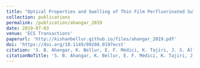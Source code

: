 ```yaml
---
title: "Optical Properties and Swelling of Thin Film Perfluorinated Sulfonic-Acid Ionomer"
collection: publications
permalink: /publication/ahangar_2019
date: 2019-07-03
venue: 'ECS Transactions'
paperurl: 'http://kishanbellur.github.io/files/ahangar_2019.pdf'
doi: 'https://doi.org/10.1149/09208.0197ecst'
citation: 'S. B. Ahangar, K. Bellur, E. F. Médici, K. Tajiri, J. S. Allen and C. K. Choi. “Optical Properties and Swelling of Thin Film Perfluorinated Sulfonic-Acid Ionomer”, ECS Transactions, 92(8), pp 197 – 204, 2019.'
citationNoTitle: 'S. B. Ahangar, K. Bellur, E. F. Médici, K. Tajiri, J. S. Allen and C. K. Choi, *ECS Transactions*, 92(8), pp 197 – 204, 2019.'
---
```

